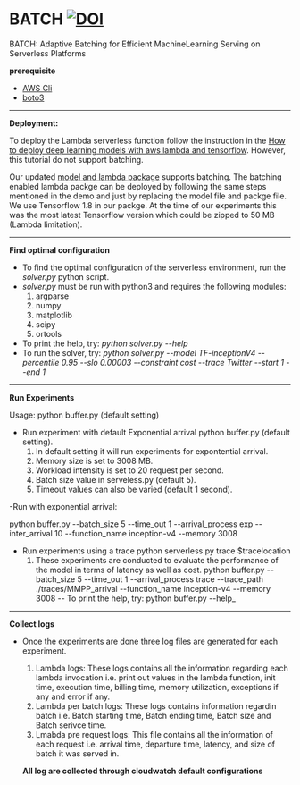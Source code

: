 # BATCH [![DOI](https://zenodo.org/badge/DOI/10.5281/zenodo.3872213.svg)](http://doi.org/10.5281/zenodo.3872213)
BATCH: Adaptive Batching for Efficient MachineLearning Serving on Serverless Platforms


**prerequisite**

- [AWS  Cli](https://aws.amazon.com/cli/)
- [boto3](https://boto3.amazonaws.com/v1/documentation/api/latest/index.html)

---
**Deployment:**

To deploy the Lambda serverless function follow the instruction in the [How to deploy deep learning models with aws lambda and tensorflow](https://aws.amazon.com/blogs/machine-learning/how-to-deploy-deep-learning-models-with-aws-lambda-and-tensorflow/). However, this tutorial do not support batching.


Our updated [model and lambda package](https://drive.google.com/drive/folders/1R5eJ-dQZDmTU45-YBj1CJyiYWsExTWvN?usp=sharing) supports batching. The batching enabled lambda packge can be deployed by following the same steps mentioned in the demo and just by replacing the model file and packge file. We use Tensorflow 1.8 in our packge. At the time of our experiments this was the most latest Tensorflow version which could be zipped to 50 MB (Lambda limitation). 



-----
**Find optimal configuration**
- To find the optimal configuration of the serverless environment, run the _solver.py_ python script.
- _solver.py_ must be run with python3 and requires the following modules:
   1. argparse
   2. numpy
   3. matplotlib
   4. scipy
   5. ortools
- To print the help, try: _python solver.py --help_
- To run the solver, try: _python solver.py --model TF-inceptionV4 --percentile 0.95 --slo 0.00003 --constraint cost --trace Twitter --start 1 --end 1_
---
**Run Experiments**


Usage:
python buffer.py (default setting)

- Run experiment with default  Exponential arrival python buffer.py (default setting).
   1. In default setting it will run experiments  for expontential arrival.
   2. Memory size is set to 3008 MB.
   3. Workload intensity is set to 20 request per second.
   4. Batch size value in serveless.py (default 5).
   5. Timeout values can also be varied (default 1 second).
   
-Run with exponential arrival:

python buffer.py --batch_size 5 --time_out 1 --arrival_process exp --inter_arrival 10 --function_name inception-v4 --memory 3008 
- Run experiments using a trace python serverless.py trace $tracelocation
   1. These experiments are conducted to evaluate the performance of the model in terms of latency as well as cost.
   python buffer.py --batch_size 5 --time_out 1 --arrival_process trace --trace_path ./traces/MMPP_arrival --function_name inception-v4 --memory 3008 
-- To print the help, try: python buffer.py --help_

-----
**Collect logs**
- Once the experiments are done three log files are generated for each experiment.
  1. Lambda logs: These logs contains all the information regarding each lambda invocation i.e. print out values in the lambda function, init time, execution time, billing time, memory utilization, exceptions if any and error if any.
  2. Lambda per batch logs: These logs contains information regardin batch i.e. Batch starting time, Batch ending time, Batch size and Batch serivce time.
  3. Lmabda pre request logs: This file contains all the information of each request i.e. arrival time, departure time, latency, and size of batch it was served in.
  
  
  **All log are collected through cloudwatch default configurations**
